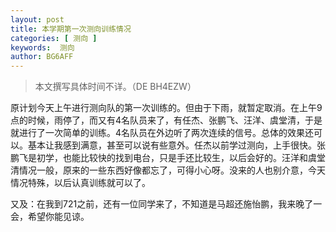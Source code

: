 ```yaml
---
layout: post
title: 本学期第一次测向训练情况
categories: [ 测向 ]
keywords:  测向
author: BG6AFF
---
```


> 本文撰写具体时间不详。（DE BH4EZW）

原计划今天上午进行测向队的第一次训练的。但由于下雨，就暂定取消。在上午9点的时候，雨停了，而又有4名队员来了，有任杰、张鹏飞、汪洋、虞堂清，于是就进行了一次简单的训练。4名队员在外边听了两次连续的信号。总体的效果还可以。基本让我感到满意，甚至可以说有些意外。任杰以前学过测向，上手很快。张鹏飞是初学，也能比较快的找到电台，只是手还比较生，以后会好的。汪洋和虞堂清情况一般，原来的一些东西好像都忘了，可得小心呀。没来的人也别介意，今天情况特殊，以后认真训练就可以了。

又及：在我到721之前，还有一位同学来了，不知道是马超还施怡鹏，我来晚了一会，希望你能见谅。
